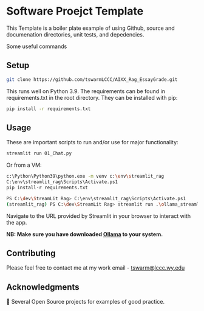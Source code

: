 # Software Proejct Template

This Template is a boiler plate example of using Github, source and documenation directories, unit tests, and depedencies.  

Some useful commands

## Setup

```bash
git clone https://github.com/tswarmLCCC/AIXX_Rag_EssayGrade.git
```

This runs well on Python 3.9.  The requirements can be found in requirements.txt in the root directory.  They can be installed with pip:

```bash
pip install -r requirements.txt
```

## Usage

These are important scripts to run and/or use for major functionality:

```bash
streamlit run 01_Chat.py
```

Or from a VM:
```bash
c:\Python\Python39\python.exe -m venv c:\env\streamlit_rag
C:\env\streamlit_rag\Scripts\Activate.ps1
pip install-r requirements.txt
```

```bash
PS C:\dev\StreamLit Rag> C:\env\streamlit_rag\Scripts\Activate.ps1
(streamlit_rag) PS C:\dev\StreamLit Rag> streamlit run .\ollama_streamlit_demos\01_Chat.py
```

Navigate to the URL provided by Streamlit in your browser to interact with the app.

**NB: Make sure you have downloaded [Ollama](https://ollama.com/) to your system.**

## Contributing

Please feel free to contact me at my work email - tswarm@lccc.wy.edu

## Acknowledgments

👏 Several Open Source projects for examples of good practice.
